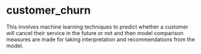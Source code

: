 # customer_churn
This involves machine learning techniques to predict whether a customer will cancel their service in the future or not and then model comparison measures are made for taking interpretation and recommendations from the model.
